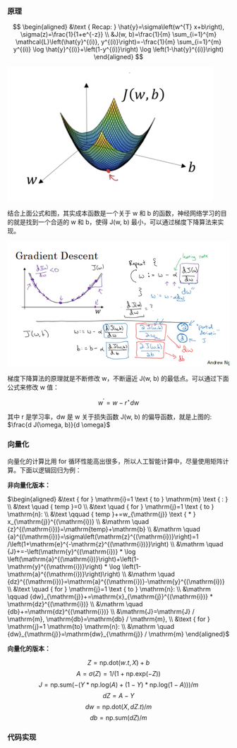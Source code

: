 ### 原理

$$
\begin{aligned}
&\text { Recap: } \hat{y}=\sigma\left(w^{T} x+b\right), \sigma(z)=\frac{1}{1+e^{-z}} \\
&J(w, b)=\frac{1}{m} \sum_{i=1}^{m} \mathcal{L}\left(\hat{y}^{(i)}, y^{(i)}\right)=-\frac{1}{m} \sum_{i=1}^{m} y^{(i)} \log \hat{y}^{(i)}+\left(1-y^{(i)}\right) \log \left(1-\hat{y}^{(i)}\right)
\end{aligned}
$$


![image.png](./image/07.png)

结合上面公式和图，其实成本函数是一个关于 w 和 b 的函数，神经网络学习的目的就是找到一个合适的 w 和 b，使得 J(w, b) 最小，可以通过梯度下降算法来实现。

![image.png](./image/08.png)

梯度下降算法的原理就是不断修改 w，不断逼近 J(w, b) 的最低点。可以通过下面公式来修改 w 值：

$$w^{\prime}=w-r^{\star} d w$$

其中 r 是学习率，dw 是 w 关于损失函数 J(w, b) 的偏导函数，就是上图的: $\frac{d J(\omega, b)}{d \omega}$

### 向量化

向量化的计算比用 for 循环性能高出很多，所以人工智能计算中，尽量使用矩阵计算。下面以逻辑回归为例：

**非向量化版本：**

$`\begin{aligned}
&\text { for } \mathrm{i}=1 \text { to } \mathrm{m} \text { : } \\
&\text \quad { temp }=0 \\
&\text \quad { for } \mathrm{j}=1 \text { to } \mathrm{n}: \\
&\text \qquad { temp }+=w_{\mathrm{j}} \text { * } x_{\mathrm{j}}^{(\mathrm{i})} \\
&\mathrm \quad {z}^{(\mathrm{i})}=\mathrm{temp}+\mathrm{b} \\
&\mathrm \quad {a}^{(\mathrm{i})}=\sigma\left(\mathrm{z}^{(\mathrm{i})}\right)=1 /\left(1+\mathrm{e}^{-\mathrm{z}^{(\mathrm{i})}}\right) \\
&\mathrm \quad {J}+=-\left(\mathrm{y}^{(\mathrm{i})} * \log \left(\mathrm{a}^{(\mathrm{i})}\right)+\left(1-\mathrm{y}^{(\mathrm{i})}\right) * \log \left(1-\mathrm{a}^{(\mathrm{i})}\right)\right) \\
&\mathrm \quad {dz}^{(\mathrm{i})}=\mathrm{a}^{(\mathrm{i})}-\mathrm{y}^{(\mathrm{i})} \\
&\text \quad { for } \mathrm{j}=1 \text { to } \mathrm{n}: \\
&\mathrm \qquad {dw}_{\mathrm{j}}+=\mathrm{x}_{\mathrm{j}}^{(\mathrm{i})} * \mathrm{dz}^{(\mathrm{i})} \\
&\mathrm \quad {db}+=\mathrm{dz}^{(\mathrm{i})} \\
&\mathrm{J}=\mathrm{J} / \mathrm{m}, \mathrm{db}=\mathrm{db} / \mathrm{m}, \\
&\text { for } \mathrm{j}=1 \mathrm{to} \mathrm{n}: \\
&\mathrm \quad {dw}_{\mathrm{j}}=\mathrm{dw}_{\mathrm{j}} / \mathrm{m}
\end{aligned}`$

**向量化的版本：**

$$Z = \text{np.dot}(w.t, X) + b$$
$$
A = \sigma(Z) = 1 / (1 + \text{np.exp}(-Z))$$
$$J = \text{np.sum}(- (Y * \text{np.log}(A) + (1 - Y) * \text{np.log}(1 - A))) / m$$
$$
dZ = A - Y$$
$$dw = \text{np.dot}(X, dZ.t) / m$$
$$
db = \text{np.sum}(dZ) / m$$

### 代码实现
